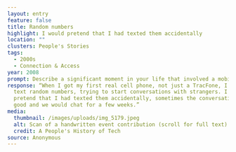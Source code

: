 ```yaml
---
layout: entry
feature: false
title: Random numbers
highlight: I would pretend that I had texted them accidentally
location: ""
clusters: People's Stories
tags:
  - 2000s
  - Connection & Access
year: 2008
prompt: Describe a significant moment in your life that involved a mobile phone.
response: “When I got my first real cell phone, not just a TracFone, I used to
  text random numbers, trying to start conversations with strangers. I would
  pretend that I had texted them accidentally, sometimes the conversations were
  good and we would chat for a few weeks.”
media:
  thumbnail: /images/uploads/img_5179.jpeg
  alt: Scan of a handwritten event contribution (scroll for full text)
  credit: A People's History of Tech
source: Anonymous
---
```

